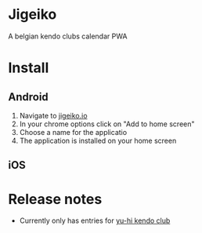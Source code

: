 # Jigeiko

A belgian kendo clubs calendar PWA

# Install

## Android

1. Navigate to [jigeiko.io](https://phury.github.io/jigeiko/)
2. In your chrome options click on "Add to home screen"
3. Choose a name for the applicatio
4. The application is installed on your home screen

## iOS

# Release notes

- Currently only has entries for [yu-hi kendo club](http://www.yuhikendo.be)

